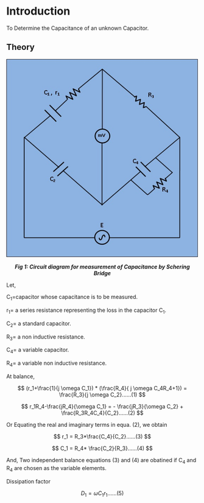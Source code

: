 # Introduction

To Determine the Capacitance of an unknown Capacitor.  

## Theory
 

<div align="center">

![Rm501 Figure](images/schering.jpg)

***Fig 1: Circuit diagram for measurement of Capacitance by Schering Bridge***
</div>
Let,

   C<sub>1</sub>=capacitor whose capacitance is to be measured. <br>
   
   r<sub>1</sub>= a series resistance representing the loss in the capacitor C<sub>1</sub>. <br>
   
   C<sub>2</sub>= a standard capacitor. <br>
   
   R<sub>3</sub>= a non inductive resistance. <br>
   
   C<sub>4</sub>= a variable capacitor. <br>
   
   R<sub>4</sub>= a variable non inductive resistance. <br>
   
At balance,  
<p align="center">
 
$$ (r_1+\frac{1}{j \omega C_1}) * (\frac{R_4}{ j \omega C_4R_4+1}) = \frac{R_3}{j \omega C_2}......(1) $$
 
</p>
<p align="center">
 
$$ r_1R_4-\frac{jR_4}{\omega C_1} = - \frac{jR_3}{\omega C_2} + \frac{R_3R_4C_4}{C_2}......(2) $$
 
 </p>
Or Equating the real and imaginary terms in equa. (2), we obtain
<p align="center">
 
$$ r_1 = R_3*\frac{C_4}{C_2}......(3) $$
 
</p>
<p align="center">
 
$$ C_1 = R_4* \frac{C_2}{R_3}......(4) $$
 
 </p>
And, Two independent balance equations (3) and (4) are obatined if C<sub>4</sub> and R<sub>4</sub> are chosen as the variable elements.

Dissipation factor
<p align="center">
 
$$ D_1 = \omega C_1r_1......(5) $$
 
  </p>
 <script id="MathJax-script" async src="https://cdn.jsdelivr.net/npm/mathjax@3/es5/tex-mml-chtml.js"></script>
